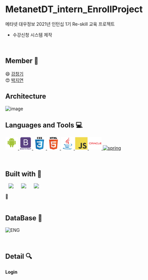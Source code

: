 


# MetanetDT_intern_EnrollProject

메타넷 대우정보 2021년 인턴십 1기 Re-skill 교육 프로젝트
 - 수강신청 시스템 제작

</br>

## Member 👯
😄 [강창기](https://github.com/elien940318)</br>
😍 [박지연](https://github.com/jeeyani)</br>


## Architecture
![image](https://user-images.githubusercontent.com/74583344/119520026-e180a700-bdb4-11eb-962c-884901c8a4b3.png)

## Languages and Tools 💻
<p align="left"> <a href="https://developer.android.com" target="_blank"> <img src="https://raw.githubusercontent.com/devicons/devicon/master/icons/android/android-original-wordmark.svg" alt="android" width="40" height="40"/> </a> <a href="https://getbootstrap.com" target="_blank"> <img src="https://raw.githubusercontent.com/devicons/devicon/master/icons/bootstrap/bootstrap-plain-wordmark.svg" alt="bootstrap" width="40" height="40"/> </a> <a href="https://www.w3schools.com/css/" target="_blank"> <img src="https://raw.githubusercontent.com/devicons/devicon/master/icons/css3/css3-original-wordmark.svg" alt="css3" width="40" height="40"/> </a> <a href="https://www.w3.org/html/" target="_blank"> <img src="https://raw.githubusercontent.com/devicons/devicon/master/icons/html5/html5-original-wordmark.svg" alt="html5" width="40" height="40"/> </a> <a href="https://www.java.com" target="_blank"> <img src="https://raw.githubusercontent.com/devicons/devicon/master/icons/java/java-original.svg" alt="java" width="40" height="40"/> </a> <a href="https://developer.mozilla.org/en-US/docs/Web/JavaScript" target="_blank"> <img src="https://raw.githubusercontent.com/devicons/devicon/master/icons/javascript/javascript-original.svg" alt="javascript" width="40" height="40"/> </a> <a href="https://www.oracle.com/" target="_blank"> <img src="https://raw.githubusercontent.com/devicons/devicon/master/icons/oracle/oracle-original.svg" alt="oracle" width="40" height="40"/> </a> <a href="https://spring.io/" target="_blank"> <img src="https://www.vectorlogo.zone/logos/springio/springio-icon.svg" alt="spring" width="40" height="40"/> </a> </p></br>

## Built with 🔨

 <a>
    <img src="https://img.shields.io/badge/-Spring-%236DB33F?style=flat-square&logo=spring&logoColor=white" style="height : auto; margin-left : 10px; margin-right : 10px;"/>
</a>
 <a>
  <img src="https://img.shields.io/badge/-Bootstrap-%237952B3?style=flat-square&logo=Bootstrap&logoColor=white" style="height : auto; margin-left : 10px; margin-right : 10px;"/>
</a>
<a>
    <img src="https://img.shields.io/badge/-jQuery-%230769AD?style=flat-square&logo=jQuery&logoColor=white" style="height : auto; margin-left : 10px; margin-right : 10px;"/>
</a>

👾
</br></br>

## DataBase 📁

![ENG](https://user-images.githubusercontent.com/74583344/104692917-18321b00-574c-11eb-9a3a-ffc0f66e5b74.png)

</br>

## Detail 🔍
#### Login



